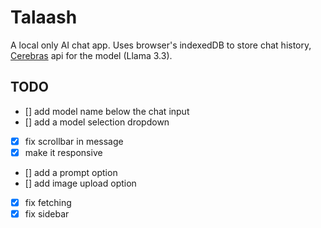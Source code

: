 # Talaash

A local only AI chat app. Uses browser's indexedDB to store chat history, [Cerebras](https://www.cerebras.com/) api for the model (Llama 3.3).

## TODO

- [] add model name below the chat input
- [] add a model selection dropdown
- [x] fix scrollbar in message
- [x] make it responsive
- [] add a prompt option
- [] add image upload option
- [x] fix fetching
- [x] fix sidebar
